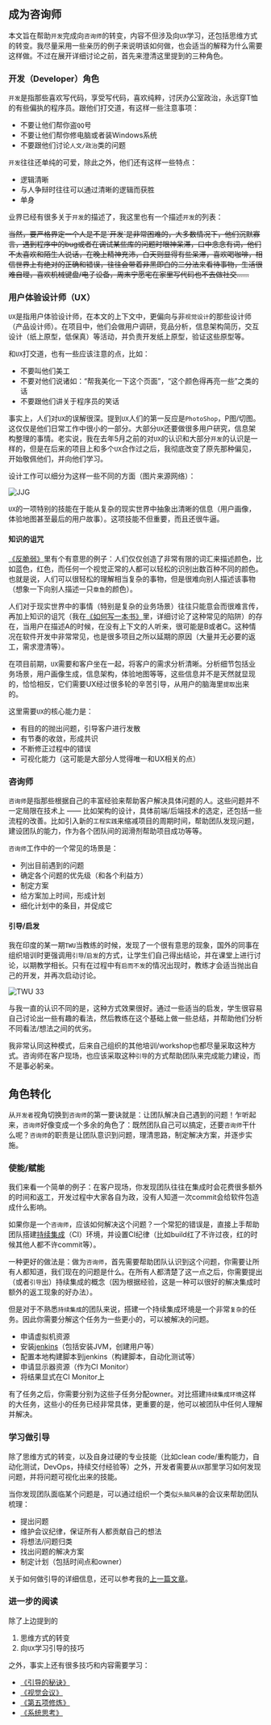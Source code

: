 ## 成为咨询师

本文旨在帮助`开发`完成向`咨询师`的转变，内容不但涉及向`UX`学习，还包括思维方式的转变。我尽量采用一些亲历的例子来说明该如何做，也会适当的解释为什么需要这样做。不过在展开详细讨论之前，首先来澄清这里提到的三种角色。

### 开发（Developer）角色

`开发`是指那些喜欢写代码，享受写代码，喜欢纯粹，讨厌办公室政治，永远穿T恤的有些偏执的程序员。跟他们打交道，有这样一些注意事项：

-  不要让他们帮你盗`QQ`号
-  不要让他们帮你修电脑或者装Windows系统
-  不要跟他们讨论`人文/政治`类的问题

`开发`往往还单纯的可爱，除此之外，他们还有这样一些特点：

-  逻辑清晰
-  与人争辩时往往可以通过清晰的逻辑而获胜
-  单身

业界已经有很多关于`开发`的描述了，我这里也有一个描述`开发`的列表：

<del>
当然，要严格界定一个人是不是`开发`是非常困难的，大多数情况下，他们沉默寡言，遇到程序中的bug或者在调试某些库的问题时眼神呆滞，口中念念有词，他们不太喜欢和陌生人说话，在晚上精神充沛，白天则显得有些呆滞，喜欢喝咖啡，相信世界上有绝对的正确和错误，往往会带着非黑即白的二分法来看待事物，生活很难自理，喜欢机械键盘/电子设备，周末宁愿宅在家里写代码也不去做社交……
</del>

### 用户体验设计师（UX）

`UX`是指用户体验设计师，在本文的上下文中，更偏向与非`视觉设计`的那些设计师（产品设计师）。在项目中，他们会做用户调研，竞品分析，信息架构简历，交互设计（纸上原型，低保真）等活动，并负责开发纸上原型，验证这些原型等。

和`UX`打交道，也有一些应该注意的点，比如：

-  不要叫他们美工
-  不要对他们说诸如：“帮我美化一下这个页面”，“这个颜色得再亮一些”之类的话
-  不要跟他们讲关于程序员的笑话

事实上，人们对`UX`的误解很深。提到`UX`人们的第一反应是`PhotoShop`，P图/切图。这仅仅是他们日常工作中很小的一部分。大部分`UX`还要做很多用户研究，信息架构整理的事情。老实说，我在去年5月之前的对`UX`的认识和大部分`开发`的认识是一样的，但是在后来的项目上和多个`UX`合作过之后，我彻底改变了原先那种偏见，开始敬佩他们，并向他们学习。

设计工作可以细分为这样一些不同的方面（图片来源网络）：

![JJG](/images/2016/01/jjg-resized.png)

`UX`的一项特别的技能在于能从复杂的现实世界中抽象出清晰的信息（用户画像，体验地图甚至最后的用户故事）。这项技能不但重要，而且还很牛逼。

#### 知识的诅咒

[《反脆弱》](https://book.douban.com/subject/25782902/)里有个有意思的例子：人们仅仅创造了非常有限的词汇来描述颜色，比如蓝色，红色，而任何一个视觉正常的人都可以轻松的识别出数百种不同的颜色。也就是说，人们可以很轻松的理解相当复杂的事物，但是很难向别人描述该事物（想象一下向别人描述一只`章鱼`的颜色）。

人们对于现实世界中的事情（特别是复杂的业务场景）往往只能意会而很难言传，再加上知识的诅咒（我在[《如何写一本书》](http://icodeit.org/2015/08/how-to-write-a-book/)里，详细讨论了这种常见的陷阱）的存在，当用户在描述A的时候，在没有上下文的人听来，很可能是B或者C。这种情况在软件开发中非常常见，也是很多项目之所以延期的原因（大量并无必要的返工，需求澄清等）。

在项目前期，`UX`需要和客户坐在一起，将客户的需求分析清晰。分析细节包括业务场景，用户画像生成，信息架构，体验地图等等，这些信息并不是天然就显现的，恰恰相反，它们需要UX经过很多轮的辛苦引导，从用户的脑海里`提取`出来的。

这里需要`UX`的核心能力是：

-  有目的的抛出问题，引导客户进行发散
-  有节奏的收敛，形成共识
-  不断修正过程中的错误
-  可视化能力（这可能是大部分人觉得唯一和UX相关的点）

### 咨询师

`咨询师`是指那些根据自己的丰富经验来帮助客户解决具体问题的人。这些问题并不一定局限在技术上 —— 比如架构的设计，具体前端/后端技术的选定，还包括一些流程的改善。比如引入新的`工程实践`来缩减项目的周期时间，帮助团队发现问题，建设团队的能力，作为各个团队间的润滑剂帮助项目成功等等。

`咨询师`工作中的一个常见的场景是：

-  列出目前遇到的问题
-  确定各个问题的优先级（和各个利益方）
-  制定方案
-  给方案加上时间，形成计划
-  细化计划中的条目，并促成它

#### 引导/启发

我在印度的某一期`TWU`当教练的时候，发现了一个很有意思的现象，国外的同事在组织培训时更强调用`引导`/`启发`的方式，让学生们自己得出结论，并在课堂上进行讨论，以期教学相长。只有在过程中有`启而不发`的情况出现时，教练才会适当抛出自己的开发，并再次启动讨论。

![TWU 33](/images/2016/01/twu22-resized.png)

与我一直的认识不同的是，这种方式效果很好。通过一些适当的启发，学生很容易自己讨论出一些有趣的看法，然后教练在这个基础上做一些总结，并帮助他们分析不同看法/想法之间的优劣。

我非常认同这种模式，后来自己组织的其他培训/workshop也都尽量采取这种方式。咨询师在客户现场，也应该采取这种`引导`的方式帮助团队来完成能力建设，而不是事必躬亲。

## 角色转化

从`开发者`视角切换到`咨询师`的第一要诀就是：让团队解决自己遇到的问题！乍听起来，`咨询师`好像变成一个多余的角色了：既然团队自己可以搞定，还要`咨询师`干什么呢？`咨询师`的职责是让团队意识到问题，理清思路，制定解决方案，并逐步实施。

### 使能/赋能

我们来看一个简单的例子：在客户现场，你发现团队往往在集成时会花费很多额外的时间和返工，开发过程中大家各自为政，没有人知道一次commit会给软件包造成什么影响。

如果你是一个`咨询师`，应该如何解决这个问题？一个常犯的错误是，直接上手帮助团队搭建[持续集成](http://www.martinfowler.com/articles/continuousIntegration.html)（CI）环境，并设置CI纪律（比如build红了不许过夜，红的时候其他人都不许commit等）。

一种更好的做法是：做为`咨询师`，首先需要帮助团队认识到这个问题，你需要让所有人都知道，我们现在的问题是什么。在所有人都清楚了这一点之后，你需要提出（或者`引导`出）持续集成的概念（因为根据经验，这是一种可以很好的解决集成时额外的返工现象的好办法）。

但是对于不熟悉`持续集成`的团队来说，搭建一个持续集成环境是一个非常`复杂`的任务。因此你需要分解这个任务为一些更小的，可以被解决的问题。

-  申请虚拟机资源
-  安装[jenkins](https://jenkins-ci.org/)（包括安装JVM，创建用户等）
-  配置本地构建脚本到jenkins（构建脚本，自动化测试等）
-  申请显示器资源（作为CI Monitor）
-  将结果显式在CI Monitor上

有了任务之后，你需要分别为这些子任务分配owner。对比搭建`持续集成环境`这样的大任务，这些小的任务已经非常具体，更重要的是，他可以被团队中任何人理解并解决。

### 学习做引导

除了思维方式的转变，以及自身过硬的专业技能（比如clean code/重构能力，自动化测试，DevOps，持续交付经验等）之外，开发者需要从`UX`那里学习如何发现问题，并将问题可视化出来的技能。

当你发现团队面临某个问题是，可以通过组织一个类似`头脑风暴`的会议来帮助团队梳理：

-  提出问题
-  维护会议纪律，保证所有人都贡献自己的想法
-  将想法/问题归类
-  找出问题的解决方案
-  制定计划（包括时间点和owner）

关于如何做引导的详细信息，还可以参考我的[上一篇文章](http://icodeit.org/2016/01/how-to-facilitate/)。

### 进一步的阅读

除了上边提到的

1.  思维方式的转变
2.  向`UX`学习引导的技巧

之外，事实上还有很多技巧和内容需要学习：

-  [《引导的秘诀》](https://book.douban.com/subject/25899338/)
-  [《视觉会议》](https://book.douban.com/subject/10433731/)
-  [《第五项修炼》](https://book.douban.com/subject/4051739/)
-  [《系统思考》](https://book.douban.com/subject/1156866/)
